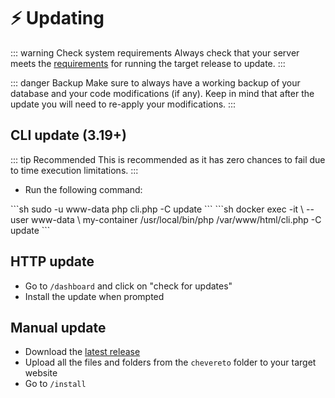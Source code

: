 # ⚡ Updating

::: warning Check system requirements
Always check that your server meets the [requirements](../setup/system/requirements.md) for running the target release to update.
:::

::: danger Backup
Make sure to always have a working backup of your database and your code modifications (if any). Keep in mind that after the update you will need to re-apply your modifications.
:::

## CLI update (3.19+)

::: tip Recommended
This is recommended as it has zero chances to fail due to time execution limitations.
:::

* Run the following command:

<code-group>
<code-block title="Shell">
```sh
sudo -u www-data php cli.php -C update
```
</code-block>

<code-block title="Docker">
```sh
docker exec -it \
    --user www-data \
    my-container /usr/local/bin/php /var/www/html/cli.php -C update
```
</code-block>
</code-group>

## HTTP update

* Go to `/dashboard` and click on "check for updates"
* Install the update when prompted

## Manual update

* Download the [latest release](https://chevereto.com/panel/downloads)
* Upload all the files and folders from the `chevereto` folder to your target website
* Go to `/install`
